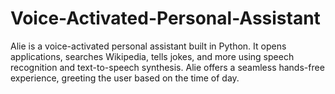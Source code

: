 # Voice-Activated-Personal-Assistant
Alie is a voice-activated personal assistant built in Python. It opens applications, searches Wikipedia, tells jokes, and more using speech recognition and text-to-speech synthesis. Alie offers a seamless hands-free experience, greeting the user based on the time of day.
